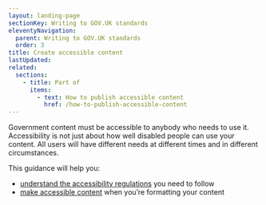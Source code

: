 ```yaml
---
layout: landing-page
sectionKey: Writing to GOV.UK standards
eleventyNavigation:
  parent: Writing to GOV.UK standards
  order: 3
title: Create accessible content
lastUpdated:
related:
  sections:
    - title: Part of
      items:
        - text: How to publish accessible content
          href: /how-to-publish-accessible-content
---
```


Government content must be accessible to anybody who needs to use it. Accessibility is not just about how well disabled people can use your content. All users will have different needs at different times and in different circumstances. 

This guidance will help you:

* [understand the accessibility regulations](https://guidance.publishing.service.gov.uk/writing-to-gov-uk-standards/create-accessible-content/understand-accessibility/) you need to follow
* [make accessible content](https://guidance.publishing.service.gov.uk/writing-to-gov-uk-standards/create-accessible-content/make-content-accessible/) when you’re formatting your content 